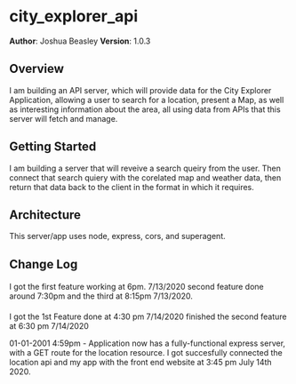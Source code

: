 # city_explorer_api

**Author**: Joshua Beasley
**Version**: 1.0.3 

## Overview
I am building an API server, which will provide data for the City Explorer Application, allowing a user to search for a location, present a Map, as well as interesting information about the area, all using data from APIs that this server will fetch and manage.

## Getting Started
I am building a server that will reveive a search queiry from the user. Then connect that search quiery with the corelated map and weather data, then return that data back to the client in the format in which it requires. 

## Architecture
This server/app uses node, express, cors, and superagent.

## Change Log
#### 
I got the first feature working at 6pm. 7/13/2020
second feature done around 7:30pm
and the third at 8:15pm 7/13/2020.
#### 
I got the 1st Feature done at 4:30 pm 7/14/2020
finished the second feature at 6:30 pm 7/14/2020

01-01-2001 4:59pm - Application now has a fully-functional express server, with a GET route for the location resource.
I got succesfully connected the location api and my app with the front end website at 3:45 pm July 14th 2020.


